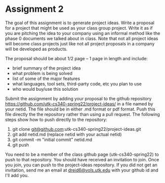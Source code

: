 # Assignment 2

The goal of this assignment is to generate project ideas. Write a proposal for a project that might be used as your class group project. Write it as if you are pitching the idea to your company using an informal method like the phase 0 documents we talked about in class. Note that not all project ideas will become class projects just like not all project proposals in a company will be developed as products.

The proposal should be about 1/2 page – 1 page in length and include:

- brief summary of the project idea
- what problem is being solved
- list of some of the major features
- what languages, tool sets, third-party code, etc you plan to use
- who would buy/use this solution

Submit the assignment by adding your proposal to the github repository https://github.com/utk-cs340-spring22/project-ideas/ in a file named by your netid. The file should be in either .md format or pdf format. Push this file directly the the repository rather than using a pull request. The following steps show how to push directly to the repository:
1. git clone git@github.com:utk-cs340-spring22/project-ideas.git
2. git add netid.md (replace netid with your actual netid)
3. git commit -m "initial commit" netid.md
4. git push

You need to be a member of the class github page (utk-cs340-spring22) to push to that repository. You should have received an invitation to join. Once you join, you can push to the project-ideas repository. If you did not get an invitation, send me an email at dreid6@vols.utk.edu with your github id and I'll add you. 
